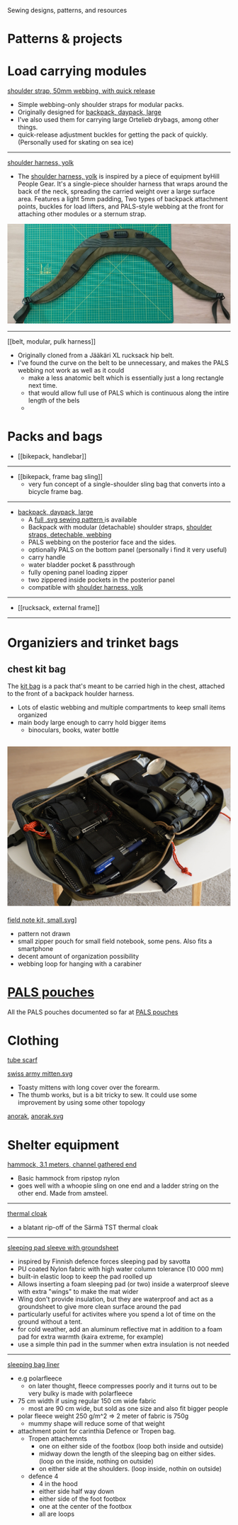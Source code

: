 

Sewing designs, patterns, and resources



# Patterns & projects



# Load carrying modules


[shoulder strap, 50mm webbing, with quick release](shoulder%20strap,%2050mm%20%20webbing,%20with%20quick%20release/shoulder%20strap,%2050mm%20webbing,%20with%20quick%20release.md)
- Simple webbing-only shoulder straps for modular packs.
- Originally designed for  [backpack, daypack, large](backpack,%20daypack,%20large/backpack,%20daypack,%20large)
- I've also used them for carrying large Ortelieb drybags, among other things.
- quick-release adjustment buckles for getting the pack of quickly. (Personally used for skating on sea ice)

---

[shoulder harness, yolk](shoulder%20harness,%20yolk/shoulder%20harness,%20yolk)
- The [shoulder harness, yolk](shoulder%20harness,%20yolk/shoulder%20harness,%20yolk) is inspired by a piece of equipment byHill People Gear. It's a single-piece shoulder harness that wraps around the back of the neck, spreading the carried weight over a large surface area. Features a light 5mm padding, Two types of backpack attachment points, buckles for load lifters, and PALS-style webbing at the front for attaching other modules or a sternum strap.  


![yolk size reference](shoulder%20harness,%20yolk/yolk%20size%20reference.jpeg)

---


[[belt, modular, pulk harness]]

- Originally cloned from a Jääkäri XL rucksack hip belt.
- I've found the curve on the belt to be unnecessary, and makes the PALS webbing not work as well as it could
    - make a less anatomic belt which is essentially just a long rectangle next time.
    - that would allow full use of PALS which is continuous along the intire length of the bels
    - 


# Packs and bags

- [[bikepack, handlebar]]

---

- [[bikepack, frame bag sling]]
	- very fun concept of a single-shoulder sling bag that converts into a bicycle frame bag.

---

- [backpack, daypack, large](backpack,%20daypack,%20large/backpack,%20daypack,%20large)
	- A [full .svg sewing pattern ](backpack,%20daypack,%20large/backpack,%20daypack,%20large.svg) is available 
	- Backpack with modular (detachable) shoulder straps, [shoulder straps, detechable, webbing](shoulder%20straps,%20detechable,%20webbing.svg)
	- PALS webbing on the posterior face and the sides.
	- optionally PALS on the bottom panel (personally i find it very useful)
	- carry handle
	- water bladder pocket & passthrough
	- fully opening panel loading zipper
	- two zippered inside pockets in the posterior panel
	- compatible with [shoulder harness, yolk](shoulder%20harness,%20yolk/shoulder%20harness,%20yolk.md)

---

- [[rucksack, external frame]]


---

# Organiziers and trinket bags


## chest kit bag



The [kit bag](kit%20bag/kit%20bag) is a pack that's meant to be carried high in the chest, attached to the front of a backpack houlder harness.

- Lots of elastic webbing and multiple compartments to keep small items organized
- main body large enough to carry hold bigger items
	- binoculars, books, water bottle

![](kit%20bag/DSC01863.JPG)
---

[field note kit, small.svg](field%20note%20kit,%20small.svg)]

- pattern not drawn
- small zipper pouch for small field notebook, some pens. Also fits a smartphone
- decent amount of organization possibility
- webbing loop for hanging with a carabiner




# [PALS pouches](PALS%20pouches)

All the PALS pouches documented so far at [PALS pouches](PALS%20pouches.md)



# Clothing

[tube scarf](tube%20scarf)


[swiss army mitten.svg](mitten.svg)
- Toasty mittens with long cover over the forearm.
- The thumb works, but is a bit tricky to sew. It could use some improvement by using some other topology


[anorak](anorak), [anorak.svg](anorak.svg)


# Shelter equipment


[hammock, 3.1 meters, channel gathered end](hammock,%203.1%20meters,%20channel%20gathered%20end.svg)


- Basic hammock from ripstop nylon
- goes well with a whoopie sling on one end and a ladder string on the other end. Made from amsteel.

---

[thermal cloak](thermal%20cloak)


- a blatant rip-off of the Särmä TST thermal cloak

---

[sleeping pad sleeve with groundsheet](sleeping%20pad%20sleeve%20with%20groundsheet)


- inspired by Finnish defence forces sleeping pad by savotta
- PU coated Nylon fabric with high water column tolerance (10 000 mm)
- built-in elastic loop to keep the pad roolled up
- Allows inserting a foam sleeping pad (or two) inside a waterproof sleeve with extra "wings" to make the mat wider
- Wing don't provide insulation, but they are waterproof and act as a groundsheet to give more clean surface around the pad
- particularly useful for activites where you spend a lot of time on the ground without a tent.
- for cold weather, add an aluminum reflective mat in addition to a foam pad for extra warmth (kaira extreme, for example)
- use a simple thin pad in the summer when extra insulation is not needed


---

[sleeping bag liner](sleeping%20bag%20liner)

- e.g polarfleece
	- on later thought, fleece compresses poorly and it turns out to be very bulky is made with polarfleece
- 75 cm width if using regular 150 cm wide fabric
	- most are 90 cm wide, but sold as one size and also fit bigger people
- polar fleece weight 250 g/m^2 => 2 meter of fabric is 750g
	- mummy shape will reduce some of that weight
- attachment point for carinthia Defence or Tropen bag.
	- Tropen attachemnts
		- one on either side of the footbox (loop both inside and outside)
		- midway down the length of the sleeping bag on either sides. (loop on the inside, nothing on outside)
		- on either side at the shoulders. (loop inside, nothin on outside)
	- defence 4
		- 4 in the hood
		- either side half way down
		- either side of the foot footbox
		- one at the center of the footbox
		- all are loops
